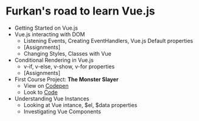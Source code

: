 # Furkan's road to learn Vue.js

- Getting Started on Vue.js
- Vue.js interacting with DOM
  - Listening Events, Creating EventHandlers, Vue.js Default properties
  - [Assignments]
  - Changing Styles, Classes with Vue
- Conditional Rendering in Vue.js
  - v-if, v-else, v-show, v-for properties
  - [Assignments]
- First Course Project: **The Monster Slayer** 
  - View on [Codepen](https://codepen.io/afozbek/pen/vYBxbKe)
  - Look to [Code](https://github.com/afozbek/Monster-Slayer)
- Understanding Vue Instances
  - Looking at Vue intance, $el, $data properties
  - Investigating Vue Components
